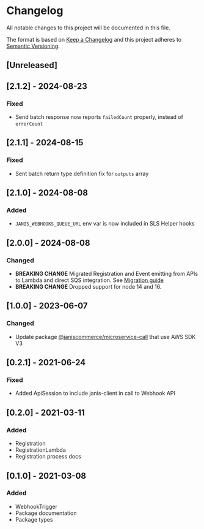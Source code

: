 # Changelog

All notable changes to this project will be documented in this file.

The format is based on [Keep a Changelog](http://keepachangelog.com/en/1.0.0/)
and this project adheres to [Semantic Versioning](http://semver.org/spec/v2.0.0.html).

## [Unreleased]

## [2.1.2] - 2024-08-23
### Fixed
- Send batch response now reports `failedCount` properly, instead of `errorCount`

## [2.1.1] - 2024-08-15
### Fixed
- Sent batch return type definition fix for `outputs` array

## [2.1.0] - 2024-08-08
### Added
- `JANIS_WEBHOOKS_QUEUE_URL` env var is now included in SLS Helper hooks

## [2.0.0] - 2024-08-08
### Changed
- **BREAKING CHANGE** Migrated Registration and Event emitting from APIs to Lambda and direct SQS integration. See [Migration guide](/migration-guides/v1-to-v2.md)
- **BREAKING CHANGE** Dropped support for node 14 and 16.

## [1.0.0] - 2023-06-07
### Changed
- Update package [@janiscommerce/microservice-call](https://www.npmjs.com/package/@janiscommerce/microservice-call) that use AWS SDK V3

## [0.2.1] - 2021-06-24
### Fixed
- Added ApiSession to include janis-client in call to Webhook API

## [0.2.0] - 2021-03-11
### Added
- Registration
- RegistrationLambda
- Registration process docs

## [0.1.0] - 2021-03-08
### Added
- WebhookTrigger
- Package documentation
- Package types
